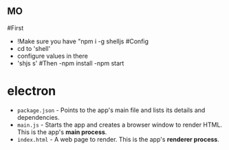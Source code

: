 ## MO
  #First 
  - !Make sure you have "npm i -g shelljs
  #Config
  - cd to 'shell'
  - configure values in there
  - 'shjs s' 
  #Then
  -npm install
  -npm start
# electron

- `package.json` - Points to the app's main file and lists its details and dependencies.
- `main.js` - Starts the app and creates a browser window to render HTML. This is the app's **main process**.
- `index.html` - A web page to render. This is the app's **renderer process**.
